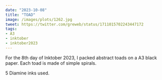 ```yaml
---
date: "2023-10-08"
title: "TOAD"
image: /images/plots/1262.jpg
tweet: https://twitter.com/greweb/status/1711015702243447172
tags: 
- A3
- inktober
- inktober2023
---
```


For the 8th day of Inktober 2023, I packed abstract toads on a A3 black paper.
Each toad is made of simple spirals.

5 Diamine inks used.